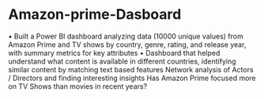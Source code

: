 # Amazon-prime-Dasboard
• Built a Power BI dashboard analyzing data (10000 unique values) from Amazon Prime and TV shows by country, genre, rating, 
and release year, with summary metrics for key attributes 
• Dashboard that helped understand what content is available in different countries, identifying similar content by matching text
based features Network analysis of Actors / Directors and finding interesting insights Has Amazon Prime focused more on TV 
Shows than movies in recent years? 
